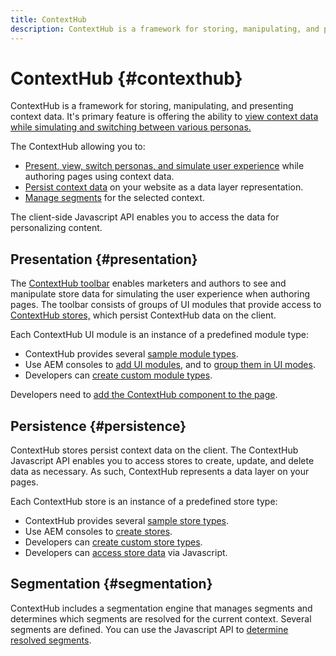 ```yaml
---
title: ContextHub
description: ContextHub is a framework for storing, manipulating, and presenting context data
---
```


# ContextHub {#contexthub}

ContextHub is a framework for storing, manipulating, and presenting context data. It's primary feature is offering the ability to [view context data while simulating and switching between various personas.](/help/sites-cloud/authoring/personalization/contexthub.md)

The ContextHub allowing you to:

* [Present, view, switch personas, and simulate user experience](#presentation) while authoring pages using context data.
* [Persist context data](#persistence) on your website as a data layer representation.
* [Manage segments](#segmentation) for the selected context.

The client-side Javascript API enables you to access the data for personalizing content.

## Presentation {#presentation}

The [ContextHub toolbar](/help/sites-cloud/authoring/personalization/contexthub.md) enables marketers and authors to see and manipulate store data for simulating the user experience when authoring pages. The toolbar consists of groups of UI modules that provide access to [ContextHub stores,](#persistence) which persist ContextHub data on the client.

Each ContextHub UI module is an instance of a predefined module type:

* ContextHub provides several [sample module types](sample-modules.md).
* Use AEM consoles to [add UI modules](configuring-contexthub.md#adding-a-ui-module), and to [group them in UI modes](configuring-contexthub.md#adding-a-ui-mode).
* Developers can [create custom module types](extending-contexthub.md#creating-contexthub-ui-module-types).

Developers need to [add the ContextHub component to the page](configuring-contexthub.md).

## Persistence {#persistence}

ContextHub stores persist context data on the client. The ContextHub Javascript API enables you to access stores to create, update, and delete data as necessary. As such, ContextHub represents a data layer on your pages.

Each ContextHub store is an instance of a predefined store type:

* ContextHub provides several [sample store types](sample-stores.md).
* Use AEM consoles to [create stores](configuring-contexthub.md#creating-a-contexthub-store).
* Developers can [create custom store types](extending-contexthub.md#creating-custom-store-candidates).
* Developers can [access store data](adding-contexthub.md#interacting-with-contexthub-stores) via Javascript.

## Segmentation {#segmentation}

ContextHub includes a segmentation engine that manages segments and determines which segments are resolved for the current context. Several segments are defined. You can use the Javascript API to [determine resolved segments](adding-contexthub.md#determining-resolved-contexthub-segments).
